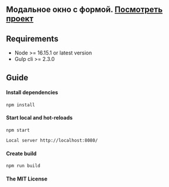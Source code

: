 ## Модальное окно с формой. [Посмотреть проект](https://evscoder.github.io/www/l-popup-technical/)

## Requirements
* Node >= 16.15.1 or latest version
* Gulp cli >= 2.3.0

## Guide
#### Install dependencies
```commandline
npm install
```

#### Start local and hot-reloads
```commandline
npm start
```
```commandline
Local server http://localhost:8080/
```

#### Create build
```commandline
npm run build
```

#### The MIT License

